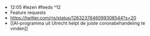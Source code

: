 - 12:05 #lezen #feeds ^12
- Feature requests
- https://twitter.com/rjs/status/1263237846099308544?s=20
- [[AI-programma uit Utrecht helpt de juiste coronabehandeling te vinden]]
